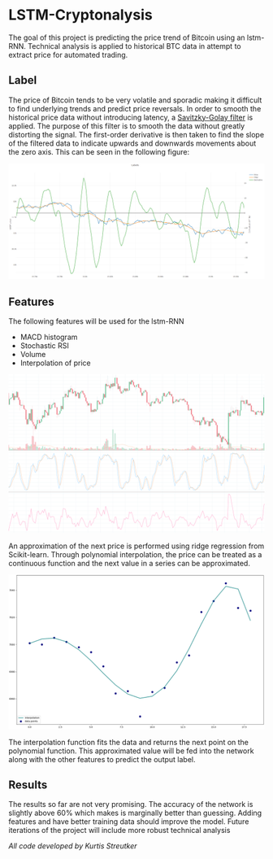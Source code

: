 # LSTM-Cryptonalysis
The goal of this project is predicting the price trend of Bitcoin using an lstm-RNN. Technical analysis is applied to historical BTC data in attempt to extract price for automated trading. 

## Label
The price of Bitcoin tends to be very volatile and sporadic making it difficult to find underlying trends and predict price reversals. In order to smooth the historical price data without introducing latency, a [Savitzky-Golay filter](https://docs.scipy.org/doc/scipy-0.16.1/reference/generated/scipy.signal.savgol_filter.html) is applied. The purpose of this filter is to smooth the data without greatly distorting the signal. The first-order derivative is then taken to find the slope of the filtered data to indicate upwards and downwards movements about the zero axis. This can be seen in the following figure:    
     
![alt text](docs/label_snip.PNG)
    
## Features
The following features will be used for the lstm-RNN

* MACD histogram
* Stochastic RSI
* Volume
* Interpolation of price
    
![alt text](docs/ta_analysis.PNG)   

An approximation of the next price is performed using ridge regression from Scikit-learn. Through polynomial interpolation, the price can be treated as a continuous function and the next value in a series can be approximated. 

![alt text](docs/poly_interpolation.png)

The interpolation function fits the data and returns the next point on the polynomial function. This approximated value will be fed into the network along with the other features to predict the output label.

## Results
The results so far are not very promising. The accuracy of the network is slightly above 60% which makes is marginally better than guessing. Adding features and have better training data should improve the model. Future iterations of the project will include more robust technical analysis
    
      

*All code developed by Kurtis Streutker*
   